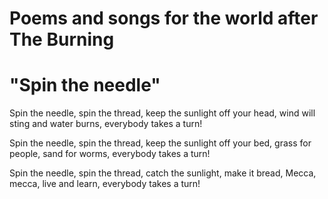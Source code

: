# Poems and songs for the world after The Burning

# "Spin the needle"
Spin the needle, spin the thread,
keep the sunlight off your head,
wind will sting and water burns,
everybody takes a turn!

Spin the needle, spin the thread,
keep the sunlight off your bed, 
grass for people, sand for worms,
everybody takes a turn!

Spin the needle, spin the thread,
catch the sunlight, make it bread,
Mecca, mecca, live and learn,
everybody takes a turn!
